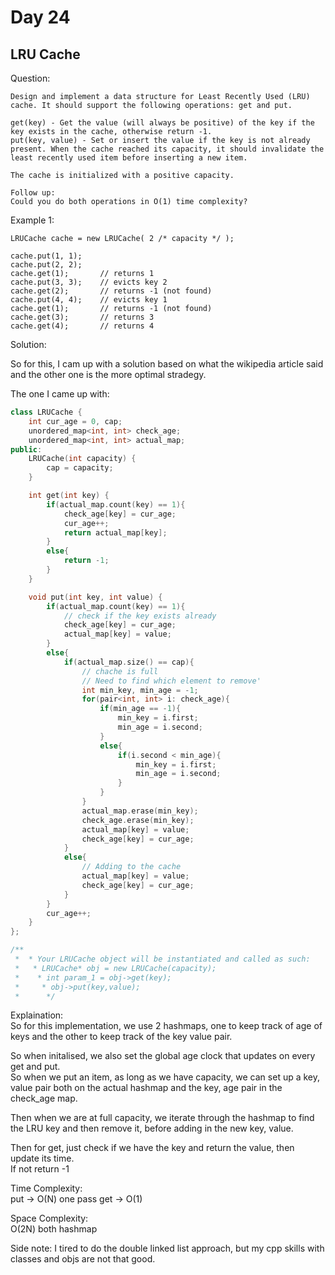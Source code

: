 # Day 24

## LRU Cache

Question:  
```
Design and implement a data structure for Least Recently Used (LRU) cache. It should support the following operations: get and put.

get(key) - Get the value (will always be positive) of the key if the key exists in the cache, otherwise return -1.
put(key, value) - Set or insert the value if the key is not already present. When the cache reached its capacity, it should invalidate the least recently used item before inserting a new item.

The cache is initialized with a positive capacity.

Follow up:
Could you do both operations in O(1) time complexity?
```

Example 1:  
```
LRUCache cache = new LRUCache( 2 /* capacity */ );

cache.put(1, 1);
cache.put(2, 2);
cache.get(1);       // returns 1
cache.put(3, 3);    // evicts key 2
cache.get(2);       // returns -1 (not found)
cache.put(4, 4);    // evicts key 1
cache.get(1);       // returns -1 (not found)
cache.get(3);       // returns 3
cache.get(4);       // returns 4
```


Solution: 

So for this, I cam up with a solution based on what the wikipedia article said and the other one is the more optimal stradegy.  

The one I came up with:  

```cpp
class LRUCache {
    int cur_age = 0, cap;
    unordered_map<int, int> check_age;
    unordered_map<int, int> actual_map;
public:
    LRUCache(int capacity) {
        cap = capacity;
    }

    int get(int key) {
        if(actual_map.count(key) == 1){
            check_age[key] = cur_age;
            cur_age++;
            return actual_map[key];
        }
        else{
            return -1;
        }
    }

    void put(int key, int value) {
        if(actual_map.count(key) == 1){
            // check if the key exists already
            check_age[key] = cur_age;
            actual_map[key] = value;
        }
        else{
            if(actual_map.size() == cap){
                // chache is full
                // Need to find which element to remove'
                int min_key, min_age = -1;
                for(pair<int, int> i: check_age){
                    if(min_age == -1){
                        min_key = i.first;
                        min_age = i.second;
                    }
                    else{
                        if(i.second < min_age){
                            min_key = i.first;
                            min_age = i.second;
                        }
                    }
                }
                actual_map.erase(min_key);
                check_age.erase(min_key);
                actual_map[key] = value;
                check_age[key] = cur_age;
            }
            else{
                // Adding to the cache
                actual_map[key] = value;
                check_age[key] = cur_age;  
            }
        }
        cur_age++;
    }
};

/**
 *  * Your LRUCache object will be instantiated and called as such:
 *   * LRUCache* obj = new LRUCache(capacity);
 *    * int param_1 = obj->get(key);
 *     * obj->put(key,value);
 *      */

```

Explaination:  
So for this implementation, we use 2 hashmaps, one to keep track of age of keys and the other to keep track of the key value pair.  

So when initalised, we also set the global age clock that updates on every get and put.  
So when we put an item, as long as we have capacity, we can set up a key, value pair both on the actual hashmap and the key, age pair in the check_age map.  

Then when we are at full capacity, we iterate through the hashmap to find the LRU key and then remove it, before adding in the new key, value.  

Then for get, just check if we have the key and return the value, then update its time.  
If not return -1

Time Complexity:  
put -> O(N) one pass
get -> O(1)

Space Complexity:  
O(2N) both hashmap

Side note: I tired to do the double linked list approach, but my cpp skills with classes and objs are not that good.
